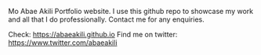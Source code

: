Mo Abae Akili
Portfolio website.
I use this github repo to showcase my work and all that I do professionally.
Contact me for any enquiries.
 
Check: https://abaeakili.github.io
Find me on twitter: https://www.twitter.com/abaeakili
